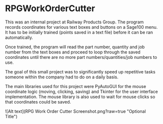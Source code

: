 # RPGWorkOrderCutter
This was an internal project at Railway Products Group. The program records coordinates for various text boxes and buttons on a Sage100 menu. It has to be initially trained (points saved in a text file) before it can be ran automatically. 

Once trained, the program will read the part number, quantity and job number from the text boxes and proceed to loop through the saved coordinates until there are no more part numbers/quantities/job numbers to use. 

The goal of this small project was to significantly speed up repetitive tasks someone within the company had to do on a daily basis. 

The main libraries used for this project were PyAutoGUI for the mouse coordinate logic (moving, clicking, saving) and Tkinter for the user interface implementation. The mouse library is also used to wait for mouse clicks so that coordinates could be saved. 

![Alt text](RPG Work Order Cutter Screenshot.png?raw=true "Optional Title")
